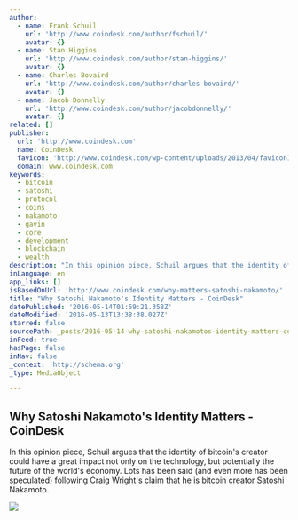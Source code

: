 ```yaml
---
author:
  - name: Frank Schuil
    url: 'http://www.coindesk.com/author/fschuil/'
    avatar: {}
  - name: Stan Higgins
    url: 'http://www.coindesk.com/author/stan-higgins/'
    avatar: {}
  - name: Charles Bovaird
    url: 'http://www.coindesk.com/author/charles-bovaird/'
    avatar: {}
  - name: Jacob Donnelly
    url: 'http://www.coindesk.com/author/jacobdonnelly/'
    avatar: {}
related: []
publisher:
  url: 'http://www.coindesk.com'
  name: CoinDesk
  favicon: 'http://www.coindesk.com/wp-content/uploads/2013/04/favicon1.ico?ffe887'
  domain: www.coindesk.com
keywords:
  - bitcoin
  - satoshi
  - protocol
  - coins
  - nakamoto
  - gavin
  - core
  - development
  - blockchain
  - wealth
description: "In this opinion piece, Schuil argues that the identity of bitcoin's creator could have a great impact not only on the technology, but potentially the future of the world's economy. Lots has been said (and even more has been speculated) following Craig Wright's claim that he is bitcoin creator Satoshi Nakamoto."
inLanguage: en
app_links: []
isBasedOnUrl: 'http://www.coindesk.com/why-matters-satoshi-nakamoto/'
title: "Why Satoshi Nakamoto's Identity Matters - CoinDesk"
datePublished: '2016-05-14T01:59:21.358Z'
dateModified: '2016-05-13T13:38:38.027Z'
starred: false
sourcePath: _posts/2016-05-14-why-satoshi-nakamotos-identity-matters-coindesk.md
inFeed: true
hasPage: false
inNav: false
_context: 'http://schema.org'
_type: MediaObject

---
```

<article style=""><h1>Why Satoshi Nakamoto's Identity Matters - CoinDesk</h1><p>In this opinion piece, Schuil argues that the identity of bitcoin's creator could have a great impact not only on the technology, but potentially the future of the world's economy. Lots has been said (and even more has been speculated) following Craig Wright's claim that he is bitcoin creator Satoshi Nakamoto.</p><img src="http://media.coindesk.com/2016/05/guy-fawkes-e1463061909112.jpg" /></article>